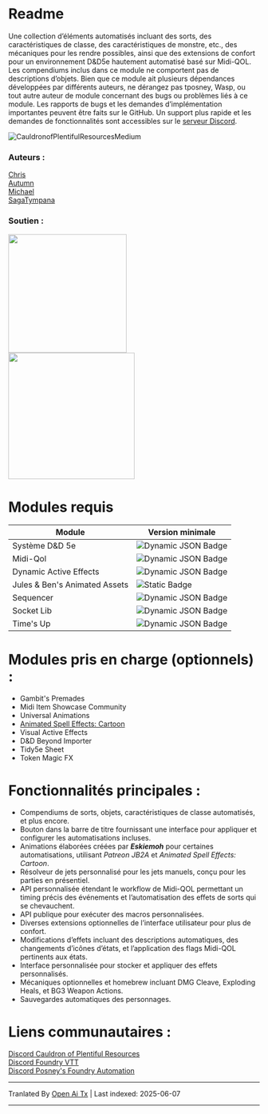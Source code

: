 # Readme

Une collection d’éléments automatisés incluant des sorts, des caractéristiques de classe, des caractéristiques de monstre, etc., des mécaniques pour les rendre possibles, ainsi que des extensions de confort pour un environnement D&D5e hautement automatisé basé sur Midi-QOL. Les compendiums inclus dans ce module ne comportent pas de descriptions d’objets. Bien que ce module ait plusieurs dépendances développées par différents auteurs, ne dérangez pas tposney, Wasp, ou tout autre auteur de module concernant des bugs ou problèmes liés à ce module. Les rapports de bugs et les demandes d’implémentation importantes peuvent être faits sur le GitHub. Un support plus rapide et les demandes de fonctionnalités sont accessibles sur le [serveur Discord](https://discord.gg/BumxBcQDrT).

![CauldronofPlentifulResourcesMedium](https://github.com/user-attachments/assets/58c729ba-c499-45a3-a62c-c6982ad1f725) 
  
### Auteurs :
[Chris](https://github.com/chrisk123999) <br> 
[Autumn](https://github.com/Autumn225) <br>
[Michael](https://github.com/roth-michael) <br>
[SagaTympana](https://github.com/SagaTympana)

### Soutien :
[<img src="https://raw.githubusercontent.com/chrisk123999/chris-premades/master/images/chris-kofi.svg" width=237px />](https://ko-fi.com/O5O5G582S) <br>
[<img src="https://raw.githubusercontent.com/chrisk123999/chris-premades/master/images/michael-kofi.svg" width=253px />](https://ko-fi.com/T6T8XKCII)
  
# Modules requis  
| Module | Version minimale |  
| --- | --- | 
| Système D&D 5e | ![Dynamic JSON Badge](https://img.shields.io/badge/dynamic/json?url=https%3A%2F%2Fgithub.com%2Fchrisk123999%2Fchris-premades%2Freleases%2Flatest%2Fdownload%2Fmodule.json&query=%24.relationships.systems%5B%3A1%5D.compatibility.minimum&label=%20&color=orange) | 
| Midi-Qol | ![Dynamic JSON Badge](https://img.shields.io/badge/dynamic/json?url=https%3A%2F%2Fgithub.com%2Fchrisk123999%2Fchris-premades%2Freleases%2Flatest%2Fdownload%2Fmodule.json&query=%24.relationships.requires%5B0%5D.compatibility.minimum&label=%20&color=green) |  
| Dynamic Active Effects | ![Dynamic JSON Badge](https://img.shields.io/badge/dynamic/json?url=https%3A%2F%2Fgithub.com%2Fchrisk123999%2Fchris-premades%2Freleases%2Flatest%2Fdownload%2Fmodule.json&query=%24.relationships.requires%5B3%5D.compatibility.minimum&label=%20&color=green) |
| Jules & Ben's Animated Assets | ![Static Badge](https://img.shields.io/badge/0.6.0-blue) |  
| Sequencer | ![Dynamic JSON Badge](https://img.shields.io/badge/dynamic/json?url=https%3A%2F%2Fgithub.com%2Fchrisk123999%2Fchris-premades%2Freleases%2Flatest%2Fdownload%2Fmodule.json&query=%24.relationships.requires%5B1%5D.compatibility.minimum&label=%20&color=green) |  
| Socket Lib | ![Dynamic JSON Badge](https://img.shields.io/badge/dynamic/json?url=https%3A%2F%2Fgithub.com%2Fchrisk123999%2Fchris-premades%2Freleases%2Flatest%2Fdownload%2Fmodule.json&query=%24.relationships.requires%5B2%5D.compatibility.minimum&label=%20&color=green) |  
| Time's Up | ![Dynamic JSON Badge](https://img.shields.io/badge/dynamic/json?url=https%3A%2F%2Fgithub.com%2Fchrisk123999%2Fchris-premades%2Freleases%2Flatest%2Fdownload%2Fmodule.json&query=%24.relationships.requires%5B4%5D.compatibility.minimum&label=%20&color=green) |
  
# Modules pris en charge (optionnels) :  
- Gambit's Premades
- Midi Item Showcase Community
- Universal Animations
- [Animated Spell Effects: Cartoon](https://github.com/chrisk123999/animated-spell-effects-cartoon/releases/download/0.4.6/module.json)
- Visual Active Effects
- D&D Beyond Importer
- Tidy5e Sheet
- Token Magic FX
  
# Fonctionnalités principales :
- Compendiums de sorts, objets, caractéristiques de classe automatisés, et plus encore.
- Bouton dans la barre de titre fournissant une interface pour appliquer et configurer les automatisations incluses.
- Animations élaborées créées par ***Eskiemoh*** pour certaines automatisations, utilisant *Patreon JB2A* et *Animated Spell Effects: Cartoon*.
- Résolveur de jets personnalisé pour les jets manuels, conçu pour les parties en présentiel.
- API personnalisée étendant le workflow de Midi-QOL permettant un timing précis des événements et l’automatisation des effets de sorts qui se chevauchent.
- API publique pour exécuter des macros personnalisées.
- Diverses extensions optionnelles de l’interface utilisateur pour plus de confort.
- Modifications d’effets incluant des descriptions automatiques, des changements d’icônes d’états, et l’application des flags Midi-QOL pertinents aux états.
- Interface personnalisée pour stocker et appliquer des effets personnalisés.
- Mécaniques optionnelles et homebrew incluant DMG Cleave, Exploding Heals, et BG3 Weapon Actions.
- Sauvegardes automatiques des personnages.

# Liens communautaires :
[Discord Cauldron of Plentiful Resources](https://discord.gg/BumxBcQDrT)<br>
[Discord Foundry VTT](https://discord.gg/foundryvtt)<br>
[Discord Posney's Foundry Automation](https://discord.gg/Xd4NEvw5d7)<br>


---

Tranlated By [Open Ai Tx](https://github.com/OpenAiTx/OpenAiTx) | Last indexed: 2025-06-07

---